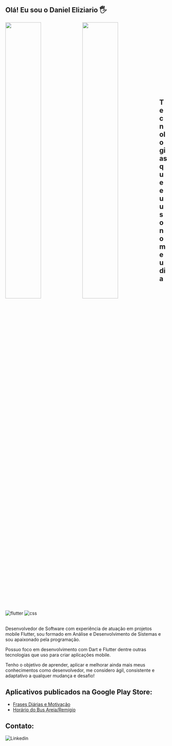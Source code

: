 ## Olá! Eu sou o Daniel Eliziario 🖐️

<img align="left"  width="47%"  src="https://github-readme-stats-sigma-five.vercel.app/api?username=eliziariodm&show_icons=true&theme=dark&count_private=true" />

<img align="left" width="47%" src="https://github-readme-stats-sigma-five.vercel.app/api/top-langs/?username=eliziariodm&layout=compact" />

## <br /><br /><br /><br /><br /><br /><br /><br /><br />Tecnologias que eu uso no meu dia

<div style="display: inline_block">
  <img align="center" alt="flutter" src="https://img.shields.io/badge/Flutter-5BC2F0?style=for-the-badge&logo=flutter&logoColor=white" />
  <img align="center" alt="css" src="https://img.shields.io/badge/Dart-025596?style=for-the-badge&logo=dart&logoColor=white" />
</div><br/>

Desenvolvedor de Software com experiência de atuação em projetos mobile Flutter, sou formado em Análise e Desenvolvimento de Sistemas e sou apaixonado pela programação.

Possuo foco em desenvolvimento com Dart e Flutter dentre outras tecnologias que uso para criar aplicações mobile. 

Tenho o objetivo de aprender, aplicar e melhorar ainda mais meus conhecimentos como desenvolvedor, me considero ágil, consistente e adaptativo a qualquer mudança e desafio!


## Aplicativos publicados na Google Play Store:
- [Frases Diárias e Motivação](https://play.google.com/store/apps/details?id=br.com.eliziario.daily_thought)<br/>
- [Horário do Bus Areia/Remígio](https://play.google.com/store/apps/details?id=br.com.eliziario.schedule_bus_pb)<br/>


## Contato:

<a  href="https://www.linkedin.com/in/daniel-eliziario/"><img align="left" alt="Linkedin" title="Youtube" src="https://img.shields.io/badge/linkedin-%230077B5.svg?style=for-the-badge&logo=linkedin&logoColor=white"/></a>
